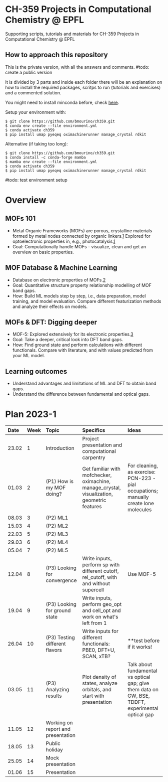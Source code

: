 # CH-359 Projects in Computational Chemistry @ EPFL

Supporting scripts, tutorials and materials for CH-359 Projects in Computational Chemistry @ EPFL

## How to approach this repository

This is the private version, with all the answers and comments. #todo: create a public version

It is divided by 3 parts  and inside each folder there will be an explanation on how to install the required packages, scritps to run (tutorials and exercises) and a commented solution.

You might need to install minconda before, check [here](https://docs.conda.io/projects/conda/en/latest/user-guide/install/).

Setup your environment with:

    $ git clone https://github.com/bmourino/ch359.git
    $ conda env create --file environment.yml
    $ conda activate ch359
    $ pip install umap pyeqeq oximachinerunner manage_crystal rdkit

Alternative (if taking too long):

    $ git clone https://github.com/bmourino/ch359.git
    $ conda install -c conda-forge mamba
    $ mamba env create --file environment.yml
    $ conda activate ch359
    $ pip install umap pyeqeq oximachinerunner manage_crystal rdkit


#todo: test environment setup

# Overview

## MOFs 101

- Metal  Organic  Frameworks  (MOFs)  are  porous,  crystalline  materials 
formed by metal nodes connected by organic linkers.[1](https://pubs.rsc.org/en/content/articlehtml/2020/ta/c9ta13506e#fn1)
Explored for optoelectronic properties in, e.g., photocatalysis.[1](https://pubs.rsc.org/en/content/articlehtml/2020/ta/c9ta13506e#fn1)
- Goal:  Computationally  handle  MOFs  -  visualize,  clean  and  get  an 
overview on basic properties.

## MOF Database & Machine Learning

- Database on electronic properties of MOFs.[2](https://www.sciencedirect.com/science/article/pii/S2590238521000709)
- Goal: Quantitative structure property relationship modelling of MOF band 
gaps.
- How: Build ML models step by step, i.e., data preparation, model training, 
and  model  evaluation.  Compare  different  featurization  methods  and 
analyze their effects on models.

## MOFs & DFT: Digging deeper

- MOF-5: Explored extensively for its electronic properties.[3](https://pubs.acs.org/doi/full/10.1021/acs.jpclett.1c00543)
- Goal: Take a deeper, critical look into DFT band gaps.
- How:  Find  ground  state  and  perform  calculations  with  different 
functionals. Compare with literature, and with values predicted from your 
ML model.

## Learning outcomes

- Understand  advantages  and  limitations  of  ML  and  DFT  to  obtain  band 
gaps.
- Understand the difference between fundamental and optical gaps.

# Plan 2023-1

| Date  | Week  | Topic                    | Specifics     | Ideas          |
| :---  | :---  | :---                     | :---          | :---           |   
| 23.02  | 1     | Introduction             | Project presentation and computational carpentry         |           |     
| 01.03  | 2     | (P1) How is my MOF doing?     | Get familiar with mofchecker, oximachine, manage_crystal, visualization, geometric features    | For cleaning, as exercise: PCN-223 - pial occupations; manually create lone molecules               |
| 08.03  | 3     | (P2) ML1             |         |           |    
| 15.03  | 4     | (P2) ML2             |         |           |    
| 22.03  | 5     | (P2) ML3             |         |           |    
| 29.03  | 6     | (P2) ML4             |         |           |    
| 05.04  | 7     | (P2) ML5             |         |           |    
| 12.04  | 8     | (P3) Looking for convergence  | Write inputs, perform sp with different cutoff, rel_cutoff, with and without supercell      | Use MOF-5               |
| 19.04  | 9	 | (P3) Looking for ground state | Write inputs, perform geo_opt and cell_opt and work on what's left from 1 |	|
| 26.04  | 10 	 | (P3) Testing different flavors| Write inputs for different functionals: PBE0, DFT+U, SCAN, xTB?	| **test before if it works! |
| 03.05  | 11    | (P3) Analyzing results	       | Plot density of states, analyze orbitals, and start with presentation	| Talk about fundamental vs optical gap; give them data on GW, BSE, TDDFT, experimental optical gap |
| 11.05  | 12    | Working on report and presentation	       |  |  |
| 18.05  | 13    | Public holiday	       |  |  |
| 25.05  | 14    | Mock presentation	       |  |  |
| 01.06  | 15    | Presentation	       |  |  |